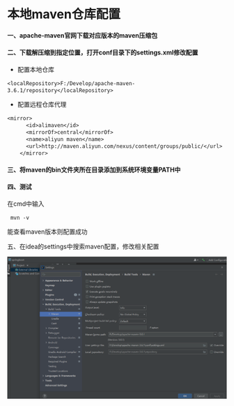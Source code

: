 # 本地maven仓库配置

#### 一、apache-maven官网下载对应版本的maven压缩包

#### 二、下载解压缩到指定位置，打开conf目录下的settings.xml修改配置

- 配置本地仓库

```
<localRepository>F:/Develop/apache-maven-3.6.1/repository</localRepository>
```

- 配置远程仓库代理

  

```
<mirror>
      <id>alimaven</id>
      <mirrorOf>central</mirrorOf>
      <name>aliyun maven</name>
      <url>http://maven.aliyun.com/nexus/content/groups/public/</url>
    </mirror>
```

#### 三、将maven的bin文件夹所在目录添加到系统环境变量PATH中

#### 四、测试

在cmd中输入

```
 mvn -v
```

能查看maven版本则配置成功

五、在idea的settings中搜索maven配置，修改相关配置

<img src="../../assets/img/后端/JAVA/20220416181501.png" style="zoom:50%;" />